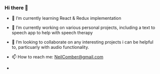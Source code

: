 ### Hi there 👋

- 🌱 I’m currently learning React & Redux implementation

- 🔭 I’m currently working on various personal projects, including a text to speech app to help with speech therapy

- 👯 I’m looking to collaborate on any interesting projects i can be helpful to, particuarly with audio functionality.

-  📫 How to reach me: NeilComber@gmail.com
-  
<!--
**neilcomber/neilcomber** is a ✨ _special_ ✨ repository because its `README.md` (this file) appears on your GitHub profile.

Here are some ideas to get you started:




- 🤔 I’m looking for help with ...
- 💬 Ask me about ...

- 😄 Pronouns: ...
- ⚡ Fun fact: ...
-->
